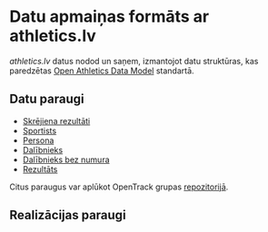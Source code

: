 # Datu apmaiņas formāts ar athletics.lv

*athletics.lv* datus nodod un saņem, izmantojot datu struktūras, kas paredzētas
[Open Athletics Data Model](https://w3c.github.io/opentrack-cg/spec/model/) standartā.

## Datu paraugi

- [Skrējiena rezultāti](https://athletics.lv/race/27306.jsonld)
- [Sportists](https://athletics.lv/athlete/3620.jsonld)
- [Persona](https://athletics.lv/person/13569.jsonld)
- [Dalībnieks](https://athletics.lv/competitor/344724.jsonld)
- [Dalībnieks bez numura](https://athletics.lv/competitor/346112.jsonld)
- [Rezultāts](https://athletics.lv/competitor/345065.jsonld)

Citus paraugus var aplūkot OpenTrack grupas [repozitorijā](https://github.com/w3c/opentrack-cg/tree/main/examples).

## Realizācijas paraugi

